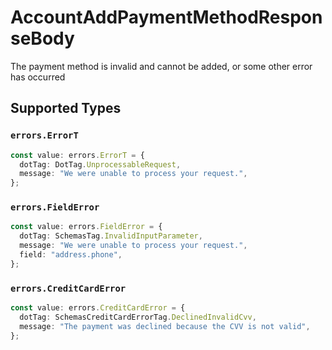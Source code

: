 # AccountAddPaymentMethodResponseBody

The payment method is invalid and cannot be added, or some other error has occurred


## Supported Types

### `errors.ErrorT`

```typescript
const value: errors.ErrorT = {
  dotTag: DotTag.UnprocessableRequest,
  message: "We were unable to process your request.",
};
```

### `errors.FieldError`

```typescript
const value: errors.FieldError = {
  dotTag: SchemasTag.InvalidInputParameter,
  message: "We were unable to process your request.",
  field: "address.phone",
};
```

### `errors.CreditCardError`

```typescript
const value: errors.CreditCardError = {
  dotTag: SchemasCreditCardErrorTag.DeclinedInvalidCvv,
  message: "The payment was declined because the CVV is not valid",
};
```

